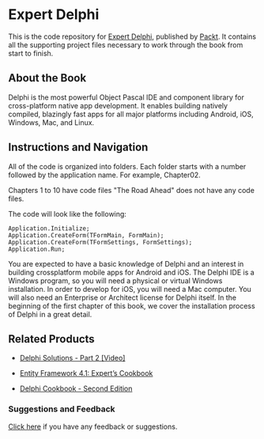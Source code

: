 # Expert Delphi
This is the code repository for [Expert Delphi](https://www.packtpub.com/application-development/expert-delphi?utm_source=github&utm_medium=repository&utm_campaign=9781786460165), published by [Packt](https://www.packtpub.com/?utm_source=github). It contains all the supporting project files necessary to work through the book from start to finish.
## About the Book
Delphi is the most powerful Object Pascal IDE and component library for cross-platform native app development. It enables building natively compiled, blazingly fast apps for all major platforms including Android, iOS, Windows, Mac, and Linux.


## Instructions and Navigation
All of the code is organized into folders. Each folder starts with a number followed by the application name. For example, Chapter02.

Chapters 1 to 10 have code files
"The Road Ahead" does not have any code files.

The code will look like the following:
```
Application.Initialize;
Application.CreateForm(TFormMain, FormMain);
Application.CreateForm(TFormSettings, FormSettings);
Application.Run;
```

You are expected to have a basic knowledge of Delphi and an interest in building crossplatform mobile apps for Android and iOS. 
The Delphi IDE is a Windows program, so you will need a physical or virtual Windows installation. In order to develop for iOS, you will need a Mac computer. You will also need an Enterprise or Architect license for Delphi itself. In the beginning of the first chapter of this book, we cover the installation process of Delphi in a great detail.

## Related Products
* [Delphi Solutions - Part 2 [Video]](https://www.packtpub.com/application-development/delphi-solutions-part-2-video?utm_source=github&utm_medium=repository&utm_campaign=9781788299206)

* [Entity Framework 4.1: Expert’s Cookbook](https://www.packtpub.com/application-development/entity-framework-41-expert’s-cookbook?utm_source=github&utm_medium=repository&utm_campaign=9781849684460)

* [Delphi Cookbook - Second Edition](https://www.packtpub.com/application-development/delphi-cookbook-second-edition?utm_source=github&utm_medium=repository&utm_campaign=9781785287428)

### Suggestions and Feedback
[Click here](https://docs.google.com/forms/d/e/1FAIpQLSe5qwunkGf6PUvzPirPDtuy1Du5Rlzew23UBp2S-P3wB-GcwQ/viewform) if you have any feedback or suggestions.
